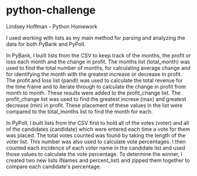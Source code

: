 # python-challenge
Lindsey Hoffman - Python Homework 

I used working with lists as my main method for parsing and analyzing the data for both PyBank and PyPoll.  

In PyBank, I built lists from the CSV to keep track of the months, the profit or loss each month and the change in profit.  The months list (total_month) was used to find the total number of months, for calculating average change and for identifying the month with the greatest increase or decrease in profit.  The profit and loss list (pandl) was used to calculate the total revenue for the time frame and to iterate through to calculate the change in profit from month to month.  These results were added to the profit_change list.  The profit_change list was used to find the greatest increse (max) and greatest decrease (min) in profit.  These placement of these values in the list were compared to the total_months list to find the month for each.

In PyPoll, I built lists from the CSV first to hold all of the votes (voter) and all of the candidates (candidate) which were entered each time a vote for them was placed.  The total votes counted was found by taking the length of the voter list.  This number was also used to calculate vote percentages.  I then counted each incidence of each voter name in the candidate list and used those values to calculate the vote percentage.  To determine the winner, I created two new lists (Names and percent_list) and zipped them together to compare each candidate's percentage.
